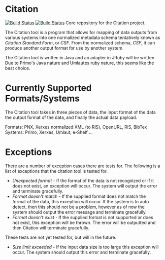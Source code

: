 Citation
==========
[![Build Status](http://jenkins1.bobst.nyu.edu/job/Citation/badge/icon)](http://jenkins1.bobst.nyu.edu/job/Citation/) [![Build Status](https://secure.travis-ci.org/NYULibraries/citation.png)](http://travis-ci.org/NYULibraries/citation)
Core repository for the Citation project.

The Citation tool is a program that allows for mapping of data outputs from various systems into one normalized metadata schema
tentatively known as *Citation Standard Form*, or *CSF*. From the normalized schema, *CSF*, it can produce another output
format for use by another system.

The Citation tool is written in Java and an adapter in JRuby will be written. Due to Primo's Java nature and Umlautes ruby nature, this seems like the best choice.

Currently Supported Formats/Systems
===================================
The Citation tool takes in three pieces of data, the input format of the data the output format of the data, and finally the actual data payload. 

Formats: PNX, Xerxes normalized XML (to RIS), OpenURL, RIS, BibTex
Systems: Primo, Xerxes, Umlaut, e-Shelf ...

Exceptions
==========
There are a number of exception cases there are tests for. The following is a list of exceptions that the citation tool is
tested for.
- *Unexpected format* - If the format of the data is not recognized or if it does not exist, an exception will occur. The system will output the error and terminate gracefully.
- *Format doesn't match* - If the supplied format does not match the format of the data, this exception will occur. If the system is to auto detect, then this should not be a problem, however as of now the system should output the error message and terminate gracefully.
- *Format doesn't exist* - If the supplied format is not supported or does not exist, this exception will be thrown. The error will be outputted and then Citation will terminate gracefully.

These tests are not yet tested for, but will in the future.
- *Size limit exceeded* - If the input data size is too large this exception will occur. The system should output this error and
						terminate gracefully.

